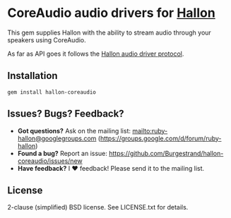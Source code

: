 # CoreAudio audio drivers for [Hallon](http://rubygems.org/gems/hallon)

This gem supplies Hallon with the ability to stream audio through your
speakers using CoreAudio.

As far as API goes it follows the [Hallon audio driver protocol](http://rubydoc.info/github/Burgestrand/Hallon/Hallon/ExampleAudioDriver).

## Installation

    gem install hallon-coreaudio

## Issues? Bugs? Feedback?

- __Got questions?__ Ask on the mailing list: <mailto:ruby-hallon@googlegroups.com> (<https://groups.google.com/d/forum/ruby-hallon>)
- __Found a bug?__ Report an issue: <https://github.com/Burgestrand/hallon-coreaudio/issues/new>
- __Have feedback?__ I ❤ feedback! Please send it to the mailing list.

## License

2-clause (simplified) BSD license. See LICENSE.txt for details.
